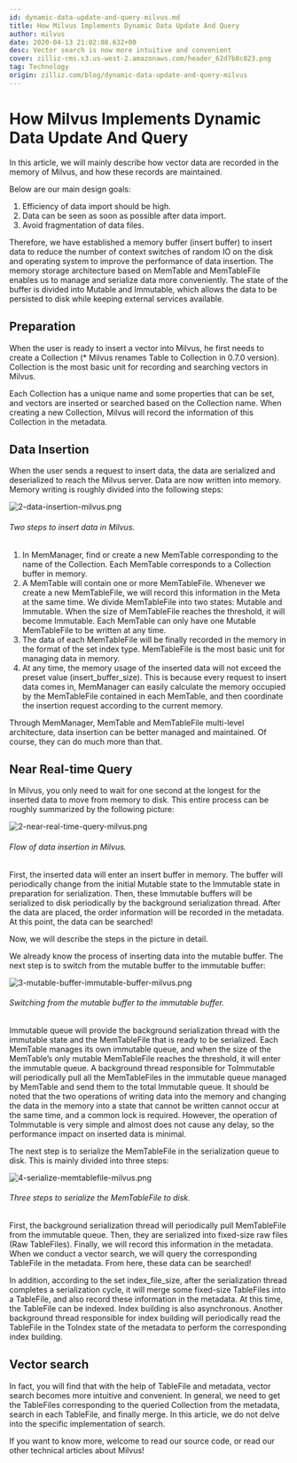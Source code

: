 ```yaml
---
id: dynamic-data-update-and-query-milvus.md
title: How Milvus Implements Dynamic Data Update And Query
author: milvus
date: 2020-04-13 21:02:08.632+00
desc: Vector search is now more intuitive and convenient
cover: zilliz-cms.s3.us-west-2.amazonaws.com/header_62d7b8c823.png
tag: Technology
origin: zilliz.com/blog/dynamic-data-update-and-query-milvus
---
```

  
# How Milvus Implements Dynamic Data Update And Query
In this article, we will mainly describe how vector data are recorded in the memory of Milvus, and how these records are maintained.

Below are our main design goals:

1. Efficiency of data import should be high.
2. Data can be seen as soon as possible after data import.
3. Avoid fragmentation of data files.

Therefore, we have established a memory buffer (insert buffer) to insert data to reduce the number of context switches of random IO on the disk and operating system to improve the performance of data insertion. The memory storage architecture based on MemTable and MemTableFile enables us to manage and serialize data more conveniently. The state of the buffer is divided into Mutable and Immutable, which allows the data to be persisted to disk while keeping external services available.

## Preparation

When the user is ready to insert a vector into Milvus, he first needs to create a Collection (* Milvus renames Table to Collection in 0.7.0 version). Collection is the most basic unit for recording and searching vectors in Milvus.

Each Collection has a unique name and some properties that can be set, and vectors are inserted or searched based on the Collection name. When creating a new Collection, Milvus will record the information of this Collection in the metadata.

## Data Insertion

When the user sends a request to insert data, the data are serialized and deserialized to reach the Milvus server. Data are now written into memory. Memory writing is roughly divided into the following steps:

![2-data-insertion-milvus.png](https://zilliz-cms.s3.us-west-2.amazonaws.com/2_data_insertion_milvus_99448bae50.png)
###### *Two steps to insert data in Milvus.*

1. In MemManager, find or create a new MemTable corresponding to the name of the Collection. Each MemTable corresponds to a Collection buffer in memory.
2. A MemTable will contain one or more MemTableFile. Whenever we create a new MemTableFile, we will record this information in the Meta at the same time. We divide MemTableFile into two states: Mutable and Immutable. When the size of MemTableFile reaches the threshold, it will become Immutable. Each MemTable can only have one Mutable MemTableFile to be written at any time.
3. The data of each MemTableFile will be finally recorded in the memory in the format of the set index type. MemTableFile is the most basic unit for managing data in memory.
4. At any time, the memory usage of the inserted data will not exceed the preset value (insert_buffer_size). This is because every request to insert data comes in, MemManager can easily calculate the memory occupied by the MemTableFile contained in each MemTable, and then coordinate the insertion request according to the current memory.

Through MemManager, MemTable and MemTableFile multi-level architecture, data insertion can be better managed and maintained. Of course, they can do much more than that.

## Near Real-time Query

In Milvus, you only need to wait for one second at the longest for the inserted data to move from memory to disk. This entire process can be roughly summarized by the following picture:

![2-near-real-time-query-milvus.png](https://zilliz-cms.s3.us-west-2.amazonaws.com/2_near_real_time_query_milvus_f3cfdd00fb.png)
###### *Flow of data insertion in Milvus.*

First, the inserted data will enter an insert buffer in memory. The buffer will periodically change from the initial Mutable state to the Immutable state in preparation for serialization. Then, these Immutable buffers will be serialized to disk periodically by the background serialization thread. After the data are placed, the order information will be recorded in the metadata. At this point, the data can be searched!

Now, we will describe the steps in the picture in detail.

We already know the process of inserting data into the mutable buffer. The next step is to switch from the mutable buffer to the immutable buffer:

![3-mutable-buffer-immutable-buffer-milvus.png](https://zilliz-cms.s3.us-west-2.amazonaws.com/3_mutable_buffer_immutable_buffer_milvus_282b66c5fe.png)
###### *Switching from the mutable buffer to the immutable buffer.*

Immutable queue will provide the background serialization thread with the immutable state and the MemTableFile that is ready to be serialized. Each MemTable manages its own immutable queue, and when the size of the MemTable’s only mutable MemTableFile reaches the threshold, it will enter the immutable queue. A background thread responsible for ToImmutable will periodically pull all the MemTableFiles in the immutable queue managed by MemTable and send them to the total Immutable queue. It should be noted that the two operations of writing data into the memory and changing the data in the memory into a state that cannot be written cannot occur at the same time, and a common lock is required. However, the operation of ToImmutable is very simple and almost does not cause any delay, so the performance impact on inserted data is minimal.

The next step is to serialize the MemTableFile in the serialization queue to disk. This is mainly divided into three steps:

![4-serialize-memtablefile-milvus.png](https://zilliz-cms.s3.us-west-2.amazonaws.com/4_serialize_memtablefile_milvus_95766abdfb.png)
###### *Three steps to serialize the MemTableFile to disk.*

First, the background serialization thread will periodically pull MemTableFile from the immutable queue. Then, they are serialized into fixed-size raw files (Raw TableFiles). Finally, we will record this information in the metadata. When we conduct a vector search, we will query the corresponding TableFile in the metadata. From here, these data can be searched!

In addition, according to the set index_file_size, after the serialization thread completes a serialization cycle, it will merge some fixed-size TableFiles into a TableFile, and also record these information in the metadata. At this time, the TableFile can be indexed. Index building is also asynchronous. Another background thread responsible for index building will periodically read the TableFile in the ToIndex state of the metadata to perform the corresponding index building.

## Vector search

In fact, you will find that with the help of TableFile and metadata, vector search becomes more intuitive and convenient. In general, we need to get the TableFiles corresponding to the queried Collection from the metadata, search in each TableFile, and finally merge. In this article, we do not delve into the specific implementation of search.

If you want to know more, welcome to read our source code, or read our other technical articles about Milvus!

  